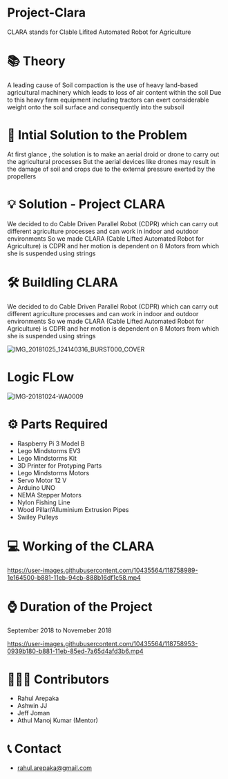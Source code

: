 # Project-Clara
CLARA stands for Clable Lifited Automated Robot for Agriculture

# 📚 Theory 
A leading cause of Soil compaction is the use of heavy land-based agricultural machinery which leads to loss of air content within the soil
Due to this heavy farm equipment including tractors can exert considerable weight onto the soil surface and consequently into the subsoil

# 🤔 Intial Solution to the Problem
At first glance , the solution is to make an aerial droid or drone to carry out the agricultural processes
But the aerial devices like drones may result in the damage of soil and crops  due to the external pressure exerted by the propellers

# 💡 Solution - Project CLARA
We decided to do Cable Driven Parallel Robot (CDPR) which can carry out different agriculture processes and can work in indoor and outdoor environments
So we made CLARA (Cable Lifted Automated Robot for Agriculture) is CDPR and her motion is dependent on 8 Motors from which she is suspended using strings

# 🛠️ Buildling CLARA
We decided to do Cable Driven Parallel Robot (CDPR) which can carry out different agriculture processes and can work in indoor and outdoor environments
So we made CLARA (Cable Lifted Automated Robot for Agriculture) is CDPR and her motion is dependent on 8 Motors from which she is suspended using strings

![IMG_20181025_124140316_BURST000_COVER](https://user-images.githubusercontent.com/10435564/118758824-d1326e80-b880-11eb-9908-064022324e80.jpg)

# Logic FLow

![IMG-20181024-WA0009](https://user-images.githubusercontent.com/10435564/118758708-9c261c00-b880-11eb-8434-68d88746c5d5.jpg)

# ⚙️ Parts Required

- Raspberry Pi 3 Model B
- Lego Mindstorms EV3
- Lego Mindstorms Kit 
- 3D Printer for Protyping Parts
- Lego Mindstorms Motors
- Servo Motor 12 V
- Arduino UNO
- NEMA Stepper Motors
- Nylon Fishing Line
- Wood Pillar/Alluminium Extrusion Pipes
- Swiley Pulleys

# 💻 Working of the CLARA


https://user-images.githubusercontent.com/10435564/118758989-1e164500-b881-11eb-94cb-888b16df1c58.mp4


# ⌚ Duration of the Project
September 2018 to Novemeber 2018

https://user-images.githubusercontent.com/10435564/118758953-0939b180-b881-11eb-85ed-7a65d4afd3b6.mp4


# 🧑‍🤝‍🧑 Contributors

- Rahul Arepaka
- Ashwin JJ 
- Jeff Joman
- Athul Manoj Kumar (Mentor)

# 📞 Contact
- rahul.arepaka@gmail.com



